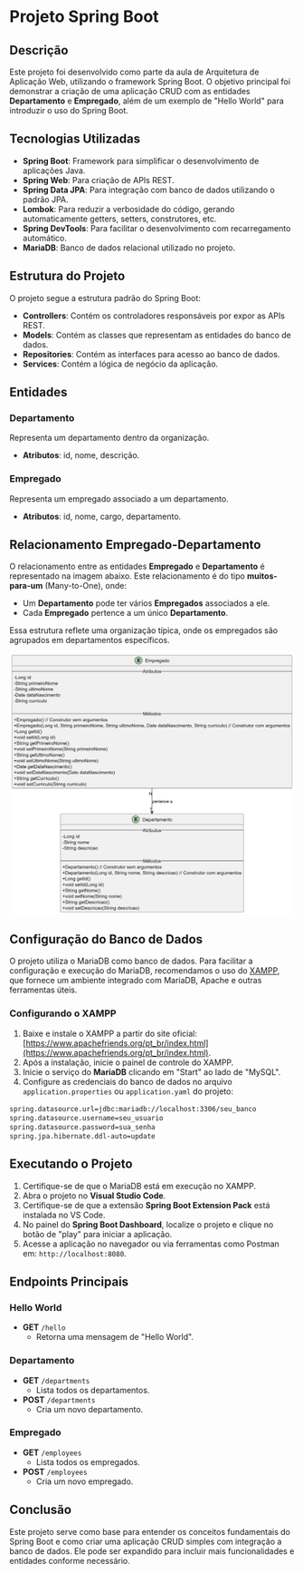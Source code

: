 # Projeto Spring Boot

## Descrição
Este projeto foi desenvolvido como parte da aula de Arquitetura de Aplicação Web, utilizando o framework Spring Boot. O objetivo principal foi demonstrar a criação de uma aplicação CRUD com as entidades **Departamento** e **Empregado**, além de um exemplo de "Hello World" para introduzir o uso do Spring Boot.

## Tecnologias Utilizadas
- **Spring Boot**: Framework para simplificar o desenvolvimento de aplicações Java.
- **Spring Web**: Para criação de APIs REST.
- **Spring Data JPA**: Para integração com banco de dados utilizando o padrão JPA.
- **Lombok**: Para reduzir a verbosidade do código, gerando automaticamente getters, setters, construtores, etc.
- **Spring DevTools**: Para facilitar o desenvolvimento com recarregamento automático.
- **MariaDB**: Banco de dados relacional utilizado no projeto.

## Estrutura do Projeto
O projeto segue a estrutura padrão do Spring Boot:

- **Controllers**: Contém os controladores responsáveis por expor as APIs REST.
- **Models**: Contém as classes que representam as entidades do banco de dados.
- **Repositories**: Contém as interfaces para acesso ao banco de dados.
- **Services**: Contém a lógica de negócio da aplicação.

## Entidades
### Departamento
Representa um departamento dentro da organização.
- **Atributos**: id, nome, descrição.

### Empregado
Representa um empregado associado a um departamento.
- **Atributos**: id, nome, cargo, departamento.

## Relacionamento Empregado-Departamento

O relacionamento entre as entidades **Empregado** e **Departamento** é representado na imagem abaixo. Este relacionamento é do tipo **muitos-para-um** (Many-to-One), onde:

- Um **Departamento** pode ter vários **Empregados** associados a ele.
- Cada **Empregado** pertence a um único **Departamento**.

Essa estrutura reflete uma organização típica, onde os empregados são agrupados em departamentos específicos.

![Relacionamento Empregado-Departamento](EmpregadoDepartamento.png)

## Configuração do Banco de Dados
O projeto utiliza o MariaDB como banco de dados. Para facilitar a configuração e execução do MariaDB, recomendamos o uso do [XAMPP](https://www.apachefriends.org/pt_br/index.html), que fornece um ambiente integrado com MariaDB, Apache e outras ferramentas úteis.

### Configurando o XAMPP
1. Baixe e instale o XAMPP a partir do site oficial: [https://www.apachefriends.org/pt_br/index.html](https://www.apachefriends.org/pt_br/index.html).
2. Após a instalação, inicie o painel de controle do XAMPP.
3. Inicie o serviço do **MariaDB** clicando em "Start" ao lado de "MySQL".
4. Configure as credenciais do banco de dados no arquivo `application.properties` ou `application.yaml` do projeto:

```properties
spring.datasource.url=jdbc:mariadb://localhost:3306/seu_banco
spring.datasource.username=seu_usuario
spring.datasource.password=sua_senha
spring.jpa.hibernate.ddl-auto=update
```

## Executando o Projeto
1. Certifique-se de que o MariaDB está em execução no XAMPP.
2. Abra o projeto no **Visual Studio Code**.
3. Certifique-se de que a extensão **Spring Boot Extension Pack** está instalada no VS Code.
4. No painel do **Spring Boot Dashboard**, localize o projeto e clique no botão de "play" para iniciar a aplicação.
5. Acesse a aplicação no navegador ou via ferramentas como Postman em: `http://localhost:8080`.

## Endpoints Principais
### Hello World
- **GET** `/hello`
  - Retorna uma mensagem de "Hello World".

### Departamento
- **GET** `/departments`
  - Lista todos os departamentos.
- **POST** `/departments`
  - Cria um novo departamento.

### Empregado
- **GET** `/employees`
  - Lista todos os empregados.
- **POST** `/employees`
  - Cria um novo empregado.

## Conclusão
Este projeto serve como base para entender os conceitos fundamentais do Spring Boot e como criar uma aplicação CRUD simples com integração a banco de dados. Ele pode ser expandido para incluir mais funcionalidades e entidades conforme necessário.